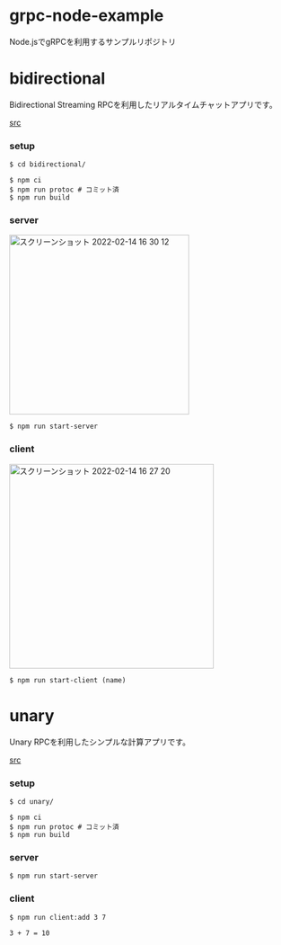 # grpc-node-example
Node.jsでgRPCを利用するサンプルリポジトリ


# bidirectional

Bidirectional Streaming RPCを利用したリアルタイムチャットアプリです。


[src](./bidirectional)


### setup

```shell
$ cd bidirectional/

$ npm ci
$ npm run protoc # コミット済
$ npm run build
```
### server

<img width="320" alt="スクリーンショット 2022-02-14 16 30 12" src="https://user-images.githubusercontent.com/48080530/153819188-eed9a690-e256-40c9-9b4e-1269e124f704.png">

```shell
$ npm run start-server
```

### client

<img width="364" alt="スクリーンショット 2022-02-14 16 27 20" src="https://user-images.githubusercontent.com/48080530/153818765-be7032bc-568c-41a4-a9a1-533b75e2db6d.png">

```shell
$ npm run start-client (name)
```

# unary

Unary RPCを利用したシンプルな計算アプリです。

[src](./unary)

### setup

```shell
$ cd unary/

$ npm ci
$ npm run protoc # コミット済
$ npm run build
```
### server

```shell
$ npm run start-server
```

### client

```shell
$ npm run client:add 3 7

3 + 7 = 10
```
